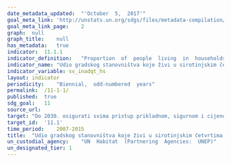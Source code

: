 ```yaml
---
date_metadata_updated:	"'October  5,  2017'"
goal_meta_link:	'http://unstats.un.org/sdgs/files/metadata-compilation/Metadata-Goal-11.pdf'
goal_meta_link_page:	2
graph:	null
graph_title:	null
has_metadata:	true
indicator:	11.1.1
indicator_definition:	"Proportion  of  people  living  in  households  lacking  at  least  one  of  the  following  five  housing  conditions:  access  to  improved  water"
indicator_name:	"Udio gradskog stanovništva koje živi u sirotinjskim četvrtima, neformalnim naseljima ili neodgovarajućim stambenim objektima"
indicator_variable:	sv_inadqt_hs
layout:	indicator
periodicity:	"Biennial,  odd-numbered  years"
permalink:	/11-1-1/
published:	true
sdg_goal:	11
source_url:	
target:	"Do 2030. osigurati svima pristup prikladnom, sigurnom i cijenom pristupačnom stanovanju i osnovnim uslugama i sanaciju sirotinjskih četvrti"
target_id:	'11.1'
time_period:	2007-2015
title:	"Udio gradskog stanovništva koje živi u sirotinjskim četvrtima, neformalnim naseljima ili neodgovarajućim stambenim objektima"
un_custodial_agency:	"UN  Habitat  (Partnering  Agencies:  UNEP)"
un_designated_tier:	1
---
```

